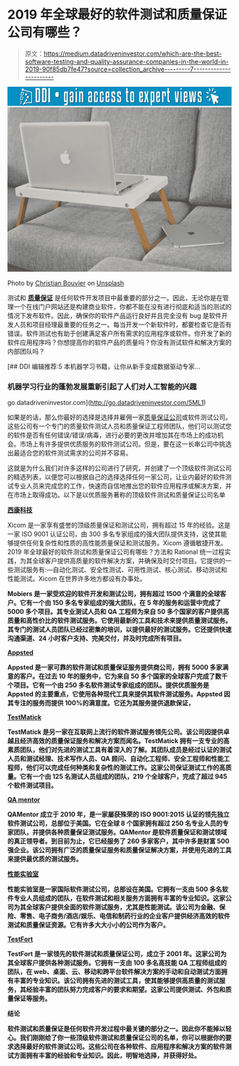 # 2019 年全球最好的软件测试和质量保证公司有哪些？

> 原文：<https://medium.datadriveninvestor.com/which-are-the-best-software-testing-and-quality-assurance-companies-in-the-world-in-2019-90f85db7fe47?source=collection_archive---------7----------------------->

[![](img/10904c6b16bc31445f64b7cc7b5e4e89.png)](http://www.track.datadriveninvestor.com/1B9E)![](img/0294dd69fb1dca4645a24378d75f6f66.png)

Photo by [Christian Bouvier](https://unsplash.com/@cbouvier?utm_source=medium&utm_medium=referral) on [Unsplash](https://unsplash.com?utm_source=medium&utm_medium=referral)

测试和 [**质量保证**](https://en.wikipedia.org/wiki/Quality_assurance) 是任何软件开发项目中最重要的部分之一。因此，无论你是在管理一个在线门户网站还是构建商业软件，你都不能在没有进行彻底和适当的测试的情况下发布软件。因此，确保你的软件产品运行良好并且完全没有 bug 是软件开发人员和项目经理最重要的任务之一。每当开发一个新软件时，都要检查它是否有错误。软件测试也有助于创建满足客户所有需求的应用程序或软件。你开发了新的软件应用程序吗？你想提高你的软件产品的质量吗？你没有测试软件和解决方案的内部团队吗？

[](http://go.datadriveninvestor.com/5ML1) [## DDI 编辑推荐:5 本机器学习书籍，让你从新手变成数据驱动专家…

### 机器学习行业的蓬勃发展重新引起了人们对人工智能的兴趣

go.datadriveninvestor.com](http://go.datadriveninvestor.com/5ML1) 

如果是的话，那么你最好的选择是选择并雇佣一家[质量保证公司](https://www.xicom.biz/services/quality-assurance-testing/)或软件测试公司。这些公司有一个专门的质量软件测试人员和质量保证工程师团队，他们可以测试您的软件是否有任何错误/错误/病毒，进行必要的更改并增加其在市场上的成功机会。市场上有许多提供优质服务的软件测试公司。但是，要在这一长串公司中挑选出最适合您的软件测试需求的公司并不容易。

这就是为什么我们对许多这样的公司进行了研究，并创建了一个顶级软件测试公司的精选列表，以便您可以根据自己的选择选择任何一家公司，让业内最好的软件测试专业人员来完成您的工作，快速而自信地推出您的软件应用程序或解决方案，并在市场上取得成功。以下是以优质服务著称的顶级软件测试和质量保证公司名单

[**西康科技**](https://www.xicom.biz/services/quality-assurance-testing/)

Xicom 是一家享有盛誉的顶级质量保证和测试公司，拥有超过 15 年的经验。这是一家 ISO 9001 认证公司，由 300 多名专家组成的强大团队提供支持，这使其能够提供任何复杂性和性质的高性能质量保证和测试服务。Xicom 遵循敏捷开发。2019 年全球最好的软件测试和质量保证公司有哪些？方法和 Rational 统一过程实践，为其全球客户提供高质量的软件解决方案，并确保及时交付项目。它提供的一些测试服务有:—自动化测试、安全性测试、可用性测试、核心测试、移动测试和性能测试。Xicom 在世界许多地方都设有办事处。

**[](https://www.mobiers.com/)**

****Mobiers 是一家受欢迎的软件开发和测试公司，拥有超过 1500 个满意的全球客户。它有一个由 150 多名专家组成的强大团队，在 5 年的服务和运营中完成了 5000 多个项目。其专业测试人员和 QA 工程师为来自 50 多个国家的客户提供高质量和高性价比的软件测试服务。它使用最新的工具和技术来提供质量测试服务。其专门的测试人员团队已经过密集的培训，以提供最好的测试服务。它还提供快速沟通渠道、24 小时客户支持、完美交付，并及时完成所有项目。****

******[**Appsted**](https://www.appsted.com/)******

****Appsted 是一家可靠的软件测试和质量保证服务提供商公司，拥有 5000 多家满意的客户。在过去 10 年的服务中，它为来自 50 多个国家的全球客户完成了数千个项目。它有一个由 250 多名软件测试专家组成的团队。提供优质服务是 Appsted 的主要重点，它使用各种现代工具来提供其软件测试服务。Appsted 因其专注的服务而提供 100%的满意度。它还为其服务提供退款保证，****

******[**TestMatick**](https://testmatick.com/)******

****TestMatick 是另一家在互联网上流行的软件测试服务领先公司。该公司因提供卓越且经济高效的质量保证服务和解决方案而闻名。TestMatick 拥有一支专业的高素质团队，他们对先进的测试工具有着深入的了解。其团队成员是经过认证的测试人员和测试经理、技术写作人员、QA 顾问、自动化工程师、安全工程师和性能工程师，他们可以完成任何种类和复杂性的测试工作。这家公司保证测试工作的高质量。它有一个由 125 名测试人员组成的团队，219 个全球客户，完成了超过 945 个软件测试项目。****

******[**QA mentor**](https://www.qamentor.com/)******

****QAMentor 成立于 2010 年，是一家屡获殊荣的 ISO 9001:2015 认证的领先独立软件测试公司，总部位于美国。它在全球 8 个国家拥有超过 250 名专业人员的专家团队，并提供各种质量保证测试服务。QAMentor 是软件质量保证和测试领域的真正领导者。到目前为止，它已经服务了 260 多家客户，其中许多是财富 500 强企业。该公司拥有广泛的质量保证服务和质量保证解决方案，并使用先进的工具来提供最优质的测试服务。****

****[**性能实验室**](https://performancelabus.com/)****

****性能实验室是一家国际软件测试公司，总部设在美国。它拥有一支由 500 多名软件专业人员组成的团队，在软件测试和相关服务方面拥有丰富的专业知识。这家公司为其全球客户提供全面的软件测试服务，尤其是性能测试。该公司为金融、保险、零售、电子商务/酒店/娱乐、电信和制药行业的企业客户提供经济高效的软件测试和质量保证资源。它有许多大大小小的公司作为客户。****

******[**TestFort**](https://testfort.com/)******

****TestFort 是一家领先的软件测试和质量保证公司，成立于 2001 年。这家公司为其全球客户提供各种测试服务。它拥有一支由 100 多名高技能 QA 工程师组成的团队，在 web、桌面、云、移动和跨平台软件解决方案的手动和自动测试方面拥有丰富的专业知识。该公司拥有先进的测试工具，使其能够提供高质量的测试服务，其经验丰富的团队努力完成客户的要求和期望。这家公司提供测试、外包和质量保证等服务。****

******结论******

****软件测试和质量保证是任何软件开发过程中最关键的部分之一。因此你不能掉以轻心。我们刚刚给了你一些顶级软件测试和质量保证公司的名单，你可以根据你的要求选择最好的软件测试公司。这些公司在各种软件、应用程序和解决方案的软件测试方面拥有丰富的经验和专业知识。因此，明智地选择，并获得好处。****